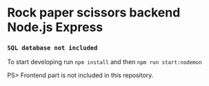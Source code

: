 # Rock paper scissors backend Node.js Express
### `SQL database not included`
To start developing run `npm install` and then `npm run start:nodemon`

PS> Frontend part is not included in this repository.
